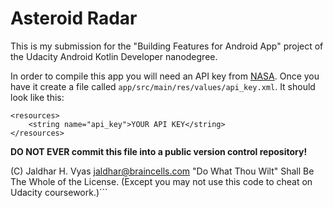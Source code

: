 # Asteroid Radar

This is my submission for the "Building Features for Android App" project of the Udacity Android
Kotlin Developer nanodegree.

In order to compile this app you will need an API key from [NASA](https://api.nasa.gov/).
Once you have it create a file called `app/src/main/res/values/api_key.xml`.
It should look like this:

    <resources>
        <string name="api_key">YOUR API KEY</string>
    </resources>

**DO NOT EVER commit this file into a public version control repository!**

(C) Jaldhar H. Vyas <jaldhar@braincells.com>
"Do What Thou Wilt" Shall Be The Whole of the License.  (Except you may not use this code to cheat
on Udacity coursework.)```
